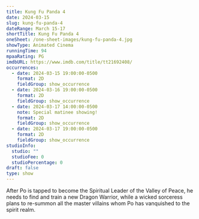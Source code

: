 ```yaml
---
title: Kung Fu Panda 4
date: 2024-03-15
slug: kung-fu-panda-4
dateRange: March 15-17
shortTitle: Kung Fu Panda 4
oneSheet: /one-sheet-images/kung-fu-panda-4.jpg
showType: Animated Cinema
runningTime: 94
mpaaRating: PG
imdbURL: https://www.imdb.com/title/tt21692408/
occurrences:
  - date: 2024-03-15 19:00:00-0500
    format: 2D
    fieldGroup: show_occurrence
  - date: 2024-03-16 19:00:00-0500
    format: 2D
    fieldGroup: show_occurrence
  - date: 2024-03-17 14:00:00-0500
    note: Special matinee showing!
    format: 2D
    fieldGroup: show_occurrence
  - date: 2024-03-17 19:00:00-0500
    format: 2D
    fieldGroup: show_occurrence
studioInfo:
  studio: ""
  studioFee: 0
  studioPercentage: 0
draft: false
type: show
---
```

After Po is tapped to become the Spiritual Leader of the Valley of Peace, he needs to find and train a new Dragon Warrior, while a wicked sorceress plans to re-summon all the master villains whom Po has vanquished to the spirit realm.